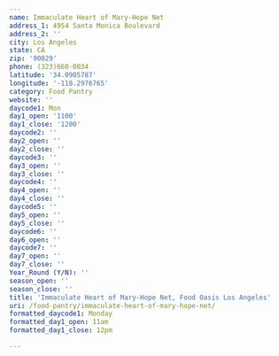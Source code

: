 ```yaml
---
name: Immaculate Heart of Mary-Hope Net
address_1: 4954 Santa Monica Boulevard
address_2: ''
city: Los Angeles
state: CA
zip: '90029'
phone: (323)660-0034
latitude: '34.0905787'
longitude: '-118.2976765'
category: Food Pantry
website: ''
daycode1: Mon
day1_open: '1100'
day1_close: '1200'
daycode2: ''
day2_open: ''
day2_close: ''
daycode3: ''
day3_open: ''
day3_close: ''
daycode4: ''
day4_open: ''
day4_close: ''
daycode5: ''
day5_open: ''
day5_close: ''
daycode6: ''
day6_open: ''
daycode7: ''
day7_open: ''
day7_close: ''
Year_Round (Y/N): ''
season_open: ''
season_close: ''
title: 'Immaculate Heart of Mary-Hope Net, Food Oasis Los Angeles'
uri: /food-pantry/immaculate-heart-of-mary-hope-net/
formatted_daycode1: Monday
formatted_day1_open: 11am
formatted_day1_close: 12pm

---
```

